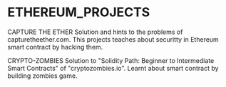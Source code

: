 # ETHEREUM_PROJECTS

CAPTURE THE ETHER
Solution and hints to the problems of capturetheether.com. This projects teaches about securitty in Ethereum smart contract by hacking them.

CRYPTO-ZOMBIES
Solution to "Solidity Path: Beginner to Intermediate Smart Contracts" of "cryptozombies.io". Learnt about smart contract by building zombies game.
